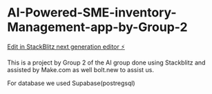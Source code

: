 # AI-Powered-SME-inventory-Management-app-by-Group-2

[Edit in StackBlitz next generation editor ⚡️](https://stackblitz.com/~/github.com/Selene1203/AI-Powered-SME-inventory-Management-app-by-Group-2)

This is a project by Group 2 of the AI group done using Stackblitz and assisted by Make.com as well bolt.new to assist us.

For database we used Supabase(postregsql)
